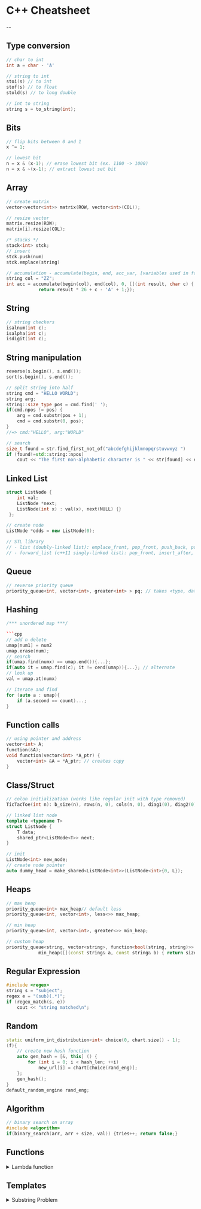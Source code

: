 # C++ Cheatsheet
--
## Type conversion
```cpp
// char to int
int a = char - 'A'

// string to int
stoi(s) // to int
stof(s) // to float
stold(s) // to long double

// int to string
string s = to_string(int);
```

## Bits
```cpp
// flip bits between 0 and 1
x ^= 1;

// lowest bit
n = x & (x-1); // erase lowest bit (ex. 1100 -> 1000)
n = x & ~(x-1); // extract lowest set bit
```

## Array
```cpp
// create matrix
vector<vector<int>> matrix(ROW, vector<int>(COL));

// resize vector
matrix.resize(ROW);
matrix[i].resize(COL);

/* stacks */
stack<int> stck;
// insert
stck.push(num)
stck.emplace(string)

// accumulation - accumulate(begin, end, acc_var, [variables used in fcn](int ThisValAccumulates, char ThisIsInput) {return ReturnValueAccumulates});
string col = "ZZ";
int acc = accumulate(begin(col), end(col), 0, [](int result, char c) {
            return result * 26 + c - 'A' + 1;});
```

## String
```cpp
// string checkers
isalnum(int c);
isalpha(int c);
isdigit(int c);
```

## String manipulation
```cpp
reverse(s.begin(), s.end());
sort(s.begin(), s.end());

// split string into half
string cmd = "HELLO WORLD";
string arg;
string::size_type pos = cmd.find(' ');
if(cmd.npos != pos) {
    arg = cmd.substr(pos + 1);
    cmd = cmd.substr(0, pos);
}
//=> cmd:"HELLO", arg:"WORLD"

// search
size_t found = str.find_first_not_of("abcdefghijklmnopqrstuvwxyz ")
if (found!=std::string::npos)
	cout << "The first non-alphabetic character is " << str[found] << endl;
```

## Linked List
```cpp
struct ListNode {
    int val;
    ListNode *next;
    ListNode(int x) : val(x), next(NULL) {}
 };

// create node
ListNode *odds = new ListNode(0);

// STL library
// - list (doubly-linked list): emplace_front, pop_front, push_back, push_front, emplace_back, pop_back
// - forward_list (c++11 singly-linked list): pop_front, insert_after, emplace_after, erase_after
```

## Queue
```cpp
// reverse priority queue
priority_queue<int, vector<int>, greater<int> > pq; // takes <type, datatype, comparison>

```

## Hashing
```cpp
/*** unordered map ***/

```cpp
// add n delete
umap[num1] = num2
umap.erase(num);
// search
if(umap.find(numx) == umap.end()){...};
if(auto it = umap.find(c); it != cend(umap)){...}; // alternate
// look up
val = umap.at(numx)

// iterate and find
for (auto a : umap){
    if (a.second == count)...;
}
```

## Function calls
```cpp
// using pointer and address
vector<int> A;
function(&A);
void function(vector<int> *A_ptr) {
    vector<int> &A = *A_ptr; // creates copy
}
```

## Class/Struct
```cpp
// colon initialization (works like regular init with type removed)
TicTacToe(int n): b_size(n), rows(n, 0), cols(n, 0), diag1(0), diag2(0) {}

```

```cpp
// linked list node
template <typename T>
struct ListNode {
    T data;
    shared_ptr<ListNode<T>> next;
}

// init
ListNode<int> new_node;
// create node pointer
auto dummy_head = make_shared<ListNode<int>>(ListNode<int>{0, L});
```

## Heaps
```cpp
// max heap
priority_queue<int> max_heap// default less
priority_queue<int, vector<int>, less<>> max_heap;

// min heap
priority_queue<int, vector<int>, greater<>> min_heap;

// custom heap
priority_queue<string, vector<string>, function<bool(string, string)>>
            min_heap([](const string& a, const string& b) { return size(a) >= size(b); })

```

## Regular Expression
```cpp
#include <regex>
string s = "subject";
regex e = "(sub)(.*)";
if (regex_match(s, e))
    cout << "string matched\n";
```

## Random
```cpp
static uniform_int_distribution<int> choice(0, chart.size() - 1);
(f){
    // create new hash function
    auto gen_hash = [&, this] () {
        for (int i = 0; i < hash_len; ++i)
            new_url[i] = chart[choice(rand_eng)];
    };
    gen_hash();
}
default_random_engine rand_eng;
```

## Algorithm
```cpp
// binary search on array
#include <algorithm>
if(binary_search(arr, arr + size, val)) {tries++; return false;}

```

## Functions
<details>
<summary> Lambda function</summary>

---
- using capture-clause []:
    [=] capture all variables within scope by value  
    [&] capture all variables within scope by reference  
    [&var] capture var by reference  
    [&, var] specify that the default way of capturing is by reference and we want to capture var  
    [=, &var] capture the variables in scope by value by default, but capture var using reference instead  

---

```cpp
// example
any_of(begin(A), end(A), [&](int a) {return HasTwoSum(A, t-a); });
```
</details>

## Templates

<details>
<summary> Substring Problem </summary>

```cpp
int findSubstring(string s){
        vector<int> map(128,0);
        int counter; // check whether the substring is valid
        int begin=0, end=0; //two pointers, one point to tail and one  head
        int d; //the length of substring

        for() { /* initialize the hash map here */ }

        while(end<s.size()){

            if(map[s[end++]]-- ?){  /* modify counter here */ }

            while(/* counter condition */){

                 /* update d here if finding minimum*/

                //increase begin to make it invalid/valid again

                if(map[s[begin++]]++ ?){ /*modify counter here*/ }
            }

            /* update d here if finding maximum*/
        }
        return d;
  }

// Source: https://leetcode.com/problems/minimum-window-substring/discuss/26808/Here-is-a-10-line-template-that-can-solve-most-'substring'-problems
```
</details>
